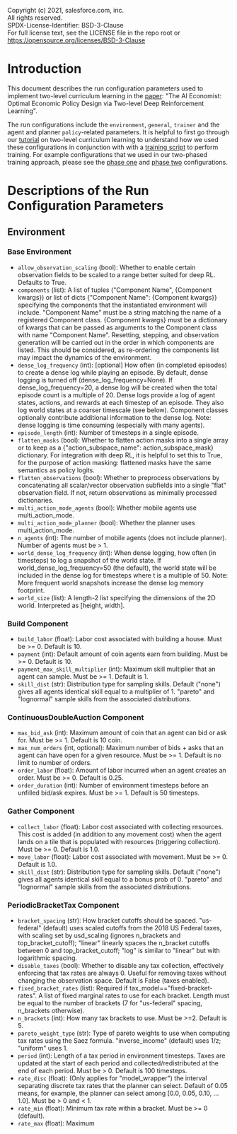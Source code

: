 Copyright (c) 2021, salesforce.com, inc.  
All rights reserved.  
SPDX-License-Identifier: BSD-3-Clause  
For full license text, see the LICENSE file in the repo root or https://opensource.org/licenses/BSD-3-Clause

# Introduction
This document describes the run configuration parameters used to implement two-level curriculum learning in the [paper](https://arxiv.org/abs/2108.02755): "The AI Economist: Optimal Economic Policy Design via Two-level Deep Reinforcement Learning".

The run configurations include the `environment`, `general`, `trainer` and the agent and planner `policy`-related parameters. 
It is helpful to first go through our [tutorial](../two_level_curriculum_learning_with_rllib.md) on two-level curriculum learning to understand how we used these configurations in conjunction with with a [training script](training_script.py) to perform training. For example configurations that we used in our two-phased training approach, please see the [phase one](phase1/config.yaml) and [phase two](phase2/config.yaml) configurations.


# Descriptions of the Run Configuration Parameters

## Environment

### Base Environment
- `allow_observation_scaling` (bool): Whether to enable certain observation fields to be scaled to a range better suited for deep RL. Defaults to True.
- `components` (list): A list of tuples ("Component Name", {Component kwargs}) or
    list of dicts {"Component Name": {Component kwargs}} specifying the
    components that the instantiated environment will include.
    "Component Name" must be a string matching the name of a registered
    Component class.
    {Component kwargs} must be a dictionary of kwargs that can be passed as
    arguments to the Component class with name "Component Name".
    Resetting, stepping, and observation generation will be carried out in
    the order in which components are listed. This should be considered,
    as re-ordering the components list may impact the dynamics of the
    environment.
- `dense_log_frequency` (int): [optional] How often (in completed episodes) to
    create a dense log while playing an episode. By default, dense logging is
    turned off (dense_log_frequency=None). If dense_log_frequency=20,
    a dense log will be created when the total episode count is a multiple of
    20.
    Dense logs provide a log of agent states, actions, and rewards at each
    timestep of an episode. They also log world states at a coarser timescale
    (see below). Component classes optionally contribute additional
    information to the dense log.
    Note: dense logging is time consuming (especially with many agents).    
- `episode_length` (int): Number of timesteps in a single episode.
- `flatten_masks` (bool): Whether to flatten action masks into a single array or
    to keep as a {"action_subspace_name": action_subspace_mask} dictionary.
    For integration with deep RL, it is helpful to set this to True, for the
    purpose of action masking: flattened masks have the same semantics as
    policy logits.
- `flatten_observations` (bool): Whether to preprocess observations by
    concatenating all scalar/vector observation subfields into a single
    "flat" observation field. If not, return observations as minimally
    processed dictionaries.
- `multi_action_mode_agents` (bool): Whether mobile agents use multi_action_mode.
- `multi_action_mode_planner` (bool): Whether the planner uses multi_action_mode.
- `n_agents` (int): The number of mobile agents (does not include planner).
    Number of agents must be > 1.
- `world_dense_log_frequency` (int): When dense logging, how often (in timesteps) to log a snapshot of the world state. If world_dense_log_frequency=50 (the default), the world state will be included in the dense log for timesteps where t is a multiple of 50. Note: More frequent world snapshots increase the dense log memory footprint.
- `world_size` (list): A length-2 list specifying the dimensions of the 2D world.
    Interpreted as [height, width].

### Build Component
- `build_labor` (float): Labor cost associated with building a house.
    Must be >= 0. Default is 10.
- `payment` (int): Default amount of coin agents earn from building.
    Must be >= 0. Default is 10.
- `payment_max_skill_multiplier` (int): Maximum skill multiplier that an agent
    can sample. Must be >= 1. Default is 1.
- `skill_dist` (str): Distribution type for sampling skills. Default ("none")
    gives all agents identical skill equal to a multiplier of 1. "pareto" and
    "lognormal" sample skills from the associated distributions.

### ContinuousDoubleAuction Component
- `max_bid_ask` (int): Maximum amount of coin that an agent can bid or ask for.
    Must be >= 1. Default is 10 coin.
- `max_num_orders` (int, optional): Maximum number of bids + asks that an agent can have open for a given resource. Must be >= 1. Default is no limit to number of orders.
- `order_labor` (float): Amount of labor incurred when an agent creates an order.
    Must be >= 0. Default is 0.25.
- `order_duration` (int): Number of environment timesteps before an unfilled
    bid/ask expires. Must be >= 1. Default is 50 timesteps.

### Gather Component
- `collect_labor` (float): Labor cost associated with collecting resources. This
    cost is added (in addition to any movement cost) when the agent lands on
    a tile that is populated with resources (triggering collection).
    Must be >= 0. Default is 1.0.
- `move_labor` (float): Labor cost associated with movement. Must be >= 0.
    Default is 1.0.
- `skill_dist` (str): Distribution type for sampling skills. Default ("none")
    gives all agents identical skill equal to a bonus prob of 0. "pareto" and
    "lognormal" sample skills from the associated distributions.

### PeriodicBracketTax Component
- `bracket_spacing` (str): How bracket cutoffs should be spaced.
    "us-federal" (default) uses scaled cutoffs from the 2018 US Federal
        taxes, with scaling set by usd_scaling (ignores n_brackets and
        top_bracket_cutoff);
    "linear" linearly spaces the n_bracket cutoffs between 0 and
        top_bracket_cutoff;
    "log" is similar to "linear" but with logarithmic spacing.
- `disable_taxes` (bool): Whether to disable any tax collection, effectively
    enforcing that tax rates are always 0. Useful for removing taxes without
    changing the observation space. Default is False (taxes enabled).
- `fixed_bracket_rates` (list): Required if tax_model=="fixed-bracket-rates". A
    list of fixed marginal rates to use for each bracket. Length must be
    equal to the number of brackets (7 for "us-federal" spacing, n_brackets
    otherwise).
- `n_brackets` (int): How many tax brackets to use. Must be >=2. Default is 5.
- `pareto_weight_type` (str): Type of pareto weights to use when computing tax
    rates using the Saez formula. "inverse_income" (default) uses 1/z;
    "uniform" uses 1.
- `period` (int): Length of a tax period in environment timesteps. Taxes are
    updated at the start of each period and collected/redistributed at the
    end of each period. Must be > 0. Default is 100 timesteps.
- `rate_disc` (float): (Only applies for "model_wrapper") the interval separating
    discrete tax rates that the planner can select. Default of 0.05 means,
    for example, the planner can select among [0.0, 0.05, 0.10, ... 1.0].
    Must be > 0 and < 1.
- `rate_min` (float): Minimum tax rate within a bracket. Must be >= 0 (default).
- `rate_max` (float): Maximum